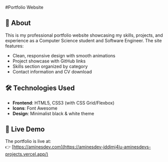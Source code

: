#Portfolio Website
## 🌟 About
This is my professional portfolio website showcasing my skills, projects, and experience as a Computer Science student and Software Engineer. The site features:

- Clean, responsive design with smooth animations
- Project showcase with GitHub links
- Skills section organized by category
- Contact information and CV download

## 🛠 Technologies Used
- **Frontend**: HTML5, CSS3 (with CSS Grid/Flexbox)
- **Icons**: Font Awesome
- **Design**: Minimalist black & white theme

## 🚀 Live Demo
The portfolio is live at:  
👉 [https://aminesdev.com](https://aminesdev-jddjmj4lu-aminesdevs-projects.vercel.app/)
